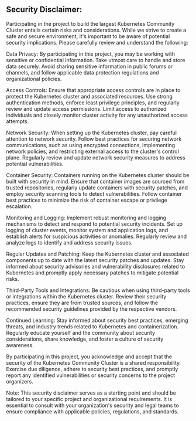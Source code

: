 
## Security Disclaimer:

Participating in the project to build the largest Kubernetes Community Cluster entails certain risks and considerations. While we strive to create a safe and secure environment, it's important to be aware of potential security implications. Please carefully review and understand the following:

Data Privacy: By participating in this project, you may be working with sensitive or confidential information. Take utmost care to handle and store data securely. Avoid sharing sensitive information in public forums or channels, and follow applicable data protection regulations and organizational policies.

Access Controls: Ensure that appropriate access controls are in place to protect the Kubernetes cluster and associated resources. Use strong authentication methods, enforce least privilege principles, and regularly review and update access permissions. Limit access to authorized individuals and closely monitor cluster activity for any unauthorized access attempts.

Network Security: When setting up the Kubernetes cluster, pay careful attention to network security. Follow best practices for securing network communications, such as using encrypted connections, implementing network policies, and restricting external access to the cluster's control plane. Regularly review and update network security measures to address potential vulnerabilities.

Container Security: Containers running on the Kubernetes cluster should be built with security in mind. Ensure that container images are sourced from trusted repositories, regularly update containers with security patches, and employ security scanning tools to detect vulnerabilities. Follow container best practices to minimize the risk of container escape or privilege escalation.

Monitoring and Logging: Implement robust monitoring and logging mechanisms to detect and respond to potential security incidents. Set up logging of cluster events, monitor system and application logs, and establish alerts for suspicious activities or anomalies. Regularly review and analyze logs to identify and address security issues.

Regular Updates and Patching: Keep the Kubernetes cluster and associated components up to date with the latest security patches and updates. Stay informed about security advisories and vulnerability disclosures related to Kubernetes and promptly apply necessary patches to mitigate potential risks.

Third-Party Tools and Integrations: Be cautious when using third-party tools or integrations within the Kubernetes cluster. Review their security practices, ensure they are from trusted sources, and follow the recommended security guidelines provided by the respective vendors.

Continued Learning: Stay informed about security best practices, emerging threats, and industry trends related to Kubernetes and containerization. Regularly educate yourself and the community about security considerations, share knowledge, and foster a culture of security awareness.

By participating in this project, you acknowledge and accept that the security of the Kubernetes Community Cluster is a shared responsibility. Exercise due diligence, adhere to security best practices, and promptly report any identified vulnerabilities or security concerns to the project organizers.

Note: This security disclaimer serves as a starting point and should be tailored to your specific project and organizational requirements. It is essential to consult with your organization's security and legal teams to ensure compliance with applicable policies, regulations, and standards.

